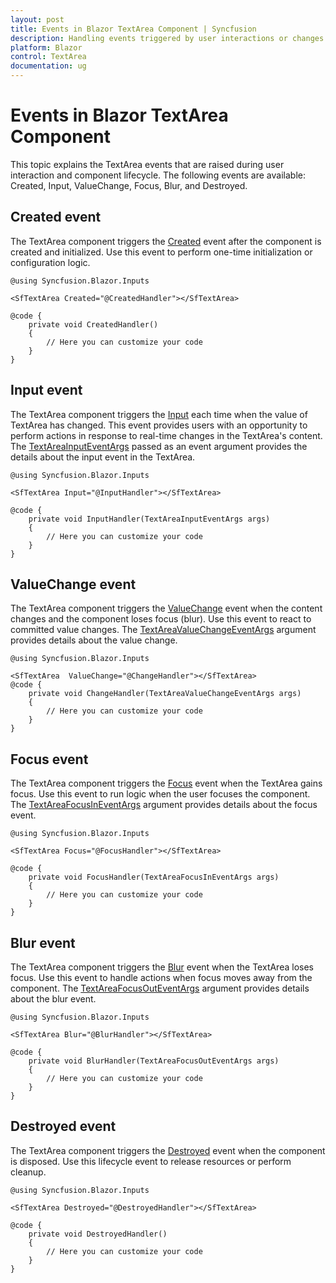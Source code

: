 ```yaml
---
layout: post
title: Events in Blazor TextArea Component | Syncfusion
description: Handling events triggered by user interactions or changes of the Syncfusion Blazor Textarea component and much more.
platform: Blazor
control: TextArea
documentation: ug
---
```


# Events in Blazor TextArea Component

This topic explains the TextArea events that are raised during user interaction and component lifecycle. The following events are available: Created, Input, ValueChange, Focus, Blur, and Destroyed.

## Created event

The TextArea component triggers the [Created](https://help.syncfusion.com/cr/blazor/Syncfusion.Blazor.Inputs.SfTextArea.html#Syncfusion_Blazor_Inputs_SfTextArea_Created) event after the component is created and initialized. Use this event to perform one-time initialization or configuration logic.

```cshtml
@using Syncfusion.Blazor.Inputs

<SfTextArea Created="@CreatedHandler"></SfTextArea>

@code {
    private void CreatedHandler()
    {
        // Here you can customize your code
    }
}
```

## Input event

The TextArea component triggers the [Input](https://help.syncfusion.com/cr/blazor/Syncfusion.Blazor.Inputs.SfTextArea.html#Syncfusion_Blazor_Inputs_SfTextArea_Input) each time when the value of TextArea has changed. This event provides users with an opportunity to perform actions in response to real-time changes in the TextArea's content.
The [TextAreaInputEventArgs](https://help.syncfusion.com/cr/blazor/Syncfusion.Blazor.Inputs.TextAreaInputEventArgs.html) passed as an event argument provides the details about the input event in the TextArea.

```cshtml
@using Syncfusion.Blazor.Inputs

<SfTextArea Input="@InputHandler"></SfTextArea>

@code {
    private void InputHandler(TextAreaInputEventArgs args)
    {
        // Here you can customize your code
    }
}
```

## ValueChange event

The TextArea component triggers the [ValueChange](https://help.syncfusion.com/cr/blazor/Syncfusion.Blazor.Inputs.SfTextArea.html#Syncfusion_Blazor_Inputs_SfTextArea_ValueChange) event when the content changes and the component loses focus (blur). Use this event to react to committed value changes. The [TextAreaValueChangeEventArgs](https://help.syncfusion.com/cr/blazor/Syncfusion.Blazor.Inputs.TextAreaValueChangeEventArgs.html) argument provides details about the value change.

```cshtml
@using Syncfusion.Blazor.Inputs

<SfTextArea  ValueChange="@ChangeHandler"></SfTextArea>
@code {
    private void ChangeHandler(TextAreaValueChangeEventArgs args)
    {
        // Here you can customize your code
    }
}
```

## Focus event

The TextArea component triggers the [Focus](https://help.syncfusion.com/cr/blazor/Syncfusion.Blazor.Inputs.SfTextArea.html#Syncfusion_Blazor_Inputs_SfTextArea_Focus) event when the TextArea gains focus. Use this event to run logic when the user focuses the component. The [TextAreaFocusInEventArgs](https://help.syncfusion.com/cr/blazor/Syncfusion.Blazor.Inputs.TextAreaFocusInEventArgs.html) argument provides details about the focus event.

```cshtml
@using Syncfusion.Blazor.Inputs

<SfTextArea Focus="@FocusHandler"></SfTextArea>

@code {
    private void FocusHandler(TextAreaFocusInEventArgs args)
    {
        // Here you can customize your code
    }
}
```

## Blur event

The TextArea component triggers the [Blur](https://help.syncfusion.com/cr/blazor/Syncfusion.Blazor.Inputs.SfTextArea.html#Syncfusion_Blazor_Inputs_SfTextArea_Blur) event when the TextArea loses focus. Use this event to handle actions when focus moves away from the component. The [TextAreaFocusOutEventArgs](https://help.syncfusion.com/cr/blazor/Syncfusion.Blazor.Inputs.SfTextAreaFocusOutEventArgs.html) argument provides details about the blur event.

```cshtml
@using Syncfusion.Blazor.Inputs

<SfTextArea Blur="@BlurHandler"></SfTextArea>

@code {
    private void BlurHandler(TextAreaFocusOutEventArgs args)
    {
        // Here you can customize your code
    }
}
```

## Destroyed event

The TextArea component triggers the [Destroyed](https://help.syncfusion.com/cr/blazor/Syncfusion.Blazor.Inputs.SfTextArea.html#Syncfusion_Blazor_Inputs_SfTextArea_Destroyed) event when the component is disposed. Use this lifecycle event to release resources or perform cleanup.

```cshtml
@using Syncfusion.Blazor.Inputs

<SfTextArea Destroyed="@DestroyedHandler"></SfTextArea>

@code {
    private void DestroyedHandler()
    {
        // Here you can customize your code
    }
}
```